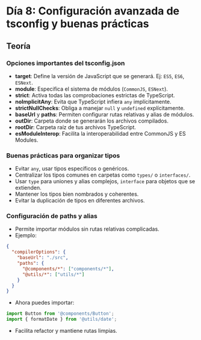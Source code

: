 # Día 8: Configuración avanzada de tsconfig y buenas prácticas

## Teoría

### Opciones importantes del tsconfig.json
- **target**: Define la versión de JavaScript que se generará. Ej: `ES5`, `ES6`, `ESNext`.
- **module**: Especifica el sistema de módulos (`CommonJS`, `ESNext`).
- **strict**: Activa todas las comprobaciones estrictas de TypeScript.
- **noImplicitAny**: Evita que TypeScript infiera `any` implícitamente.
- **strictNullChecks**: Obliga a manejar `null` y `undefined` explícitamente.
- **baseUrl** y **paths**: Permiten configurar rutas relativas y alias de módulos.
- **outDir**: Carpeta donde se generarán los archivos compilados.
- **rootDir**: Carpeta raíz de tus archivos TypeScript.
- **esModuleInterop**: Facilita la interoperabilidad entre CommonJS y ES Modules.

### Buenas prácticas para organizar tipos
- Evitar `any`, usar tipos específicos o genéricos.
- Centralizar los tipos comunes en carpetas como `types/` o `interfaces/`.
- Usar `type` para uniones y alias complejos, `interface` para objetos que se extienden.
- Mantener los tipos bien nombrados y coherentes.
- Evitar la duplicación de tipos en diferentes archivos.

### Configuración de paths y alias
- Permite importar módulos sin rutas relativas complicadas.
- Ejemplo:
```json
{
  "compilerOptions": {
    "baseUrl": "./src",
    "paths": {
      "@components/*": ["components/*"],
      "@utils/*": ["utils/*"]
    }
  }
}
```
- Ahora puedes importar:
```ts
import Button from '@components/Button';
import { formatDate } from '@utils/date';
```
- Facilita refactor y mantiene rutas limpias.

